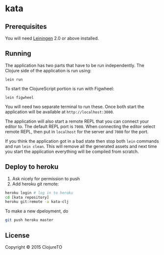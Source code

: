 # kata


## Prerequisites

You will need [Leiningen][1] 2.0 or above installed.

[1]: https://github.com/technomancy/leiningen

## Running

The application has two parts that have to be run independently.
The Clojure side of the application is run using:

    lein run

To start the ClojureScript portion is run with Figwheel:

    lein figwheel
    
You will need two separate terminal to run these.
Once both start the application will be available at `http://localhost:3000`.

The application will also start a remote REPL that you can connect your editor to.
The default REPL port is `7000`. When connecting the editor select remote REPL, then
put in `localhost` for the server and `7000` for the port.

If you think the application got in a bad state then stop both `lein` commands and
run `lein clean`. This will remove all the generated assets and next time you start
the application everything will be compiled from scratch.

## Deploy to heroku

1. Ask nicely for permission to push
2. Add heroku git remote:

```bash
heroku login # log in to heroku
cd [kata repository]
heroku git:remote -a kata-clj
```
To make a new dpeloyment, do

```bash
git push heroku master
```

## License

Copyright © 2015 ClojureTO
